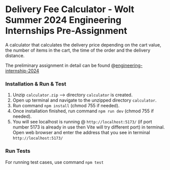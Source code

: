 # Delivery Fee Calculator - Wolt Summer 2024 Engineering Internships Pre-Assignment
A calculator that calculates the delivery price depending on the cart value, the number of items in the cart,
the time of the order and the delivery distance.

The preliminary assignment in detail can be found @<a href="https://github.com/woltapp/engineering-internship-2024">engineering-internship-2024</a>

### Installation & Run & Test
1. Unzip `calculator.zip` --> directory `calculator` is created.
2. Open up terminal and navigate to the unzipped directory `calculator`.
3. Run command `npm install` (chmod 755 if needed).
4. Once installation finished, run command `npm run dev` (chmod 755 if needed).
5. You will see localhost is running @ `http://localhost:5173/`
(if port number 5173 is already in use then Vite will try different port) in terminal.
Open web browser and enter the address that you see in terminal `http://localhost:5173/`

### Run Tests
For running test cases, use command `npm test`

